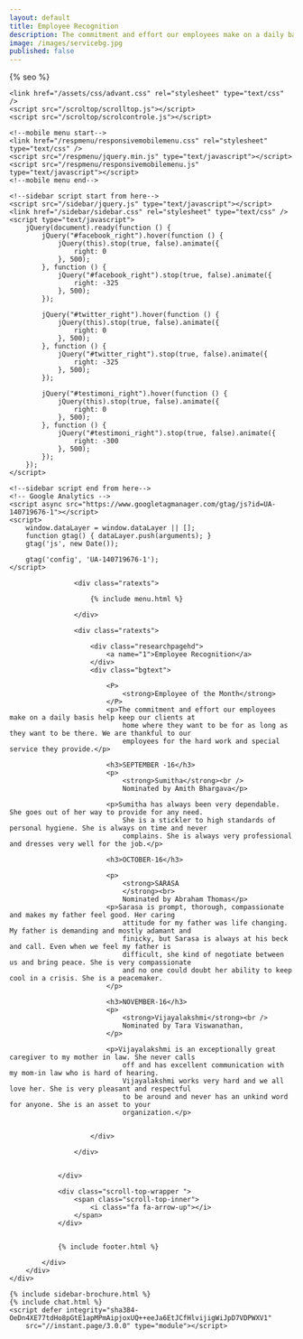```yaml
---
layout: default
title: Employee Recognition
description: The commitment and effort our employees make on a daily basis help keep our clients at home where they want to be for as long as they want to be there. We are thankful to our employees for the hard work and special service they provide.
image: /images/servicebg.jpg
published: false
---
```



<head>
    <meta content="text/html; charset=utf-8" http-equiv="Content-Type" />
    <link href="/images/fav-icon.png" rel="shortcut icon" />
    <meta content="width=device-width, initial-scale=1" name="viewport">
    {% seo %}
    <meta
        content="seniors care, elder care, assisted living homes, coma care, dementia care, Alzheimer's care, respite care, foster care, hospice care, domicilary care, Geriatric Care Facility, old age home, bed ridden patients, Intervention patients, tracheotomy patients, colostomy, catheter, nasal feeding, PEG feeding, geriatric counseling, senior counseling, old age care, home nursing, elderly care taker,senior care giver,trained home nurses, trained senior carer, gerentology experts, research, seminar, international faculty in gerentology"
        name="keywords" />

    <link href="/assets/css/advant.css" rel="stylesheet" type="text/css" />
    <script src="/scroltop/scrolltop.js"></script>
    <script src="/scroltop/scrolcontrole.js"></script>

    <!--mobile menu start-->
    <link href="/respmenu/responsivemobilemenu.css" rel="stylesheet" type="text/css" />
    <script src="/respmenu/jquery.min.js" type="text/javascript"></script>
    <script src="/respmenu/responsivemobilemenu.js" type="text/javascript"></script>
    <!--mobile menu end-->

    <!--sidebar script start from here-->
    <script src="/sidebar/jquery.js" type="text/javascript"></script>
    <link href="/sidebar/sidebar.css" rel="stylesheet" type="text/css" />
    <script type="text/javascript">
        jQuery(document).ready(function () {
            jQuery("#facebook_right").hover(function () {
                jQuery(this).stop(true, false).animate({
                    right: 0
                }, 500);
            }, function () {
                jQuery("#facebook_right").stop(true, false).animate({
                    right: -325
                }, 500);
            });

            jQuery("#twitter_right").hover(function () {
                jQuery(this).stop(true, false).animate({
                    right: 0
                }, 500);
            }, function () {
                jQuery("#twitter_right").stop(true, false).animate({
                    right: -325
                }, 500);
            });

            jQuery("#testimoni_right").hover(function () {
                jQuery(this).stop(true, false).animate({
                    right: 0
                }, 500);
            }, function () {
                jQuery("#testimoni_right").stop(true, false).animate({
                    right: -300
                }, 500);
            });
        });
    </script>

    <!--sidebar script end from here-->
    <!-- Google Analytics -->
    <script async src="https://www.googletagmanager.com/gtag/js?id=UA-140719676-1"></script>
    <script>
        window.dataLayer = window.dataLayer || [];
        function gtag() { dataLayer.push(arguments); }
        gtag('js', new Date());

        gtag('config', 'UA-140719676-1');
    </script>
</head>

<body>
    <div id="servicebg">
        <div id="foot">
            <div id="fix">
                <div id="actual">

                    <div class="ratexts">

                        {% include menu.html %}

                    </div>

                    <div class="ratexts">

                        <div class="researchpagehd">
                            <a name="1">Employee Recognition</a>
                        </div>
                        <div class="bgtext">

                            <P>
                                <strong>Employee of the Month</strong>
                            </P>
                            <p>The commitment and effort our employees make on a daily basis help keep our clients at
                                home where they want to be for as long as they want to be there. We are thankful to our
                                employees for the hard work and special service they provide.</p>

                            <h3>SEPTEMBER -16</h3>
                            <p>
                                <strong>Sumitha</strong><br />
                                Nominated by Amith Bhargava</p>

                            <p>Sumitha has always been very dependable. She goes out of her way to provide for any need.
                                She is a stickler to high standards of personal hygiene. She is always on time and never
                                complains. She is always very professional and dresses very well for the job.</p>

                            <h3>OCTOBER-16</h3>

                            <p>
                                <strong>SARASA
                                </strong><br>
                                Nominated by Abraham Thomas</p>
                            <p>Sarasa is prompt, thorough, compassionate and makes my father feel good. Her caring
                                attitude for my father was life changing. My father is demanding and mostly adamant and
                                finicky, but Sarasa is always at his beck and call. Even when we feel my father is
                                difficult, she kind of negotiate between us and bring peace. She is very compassionate
                                and no one could doubt her ability to keep cool in a crisis. She is a peacemaker.
                            </p>

                            <h3>NOVEMBER-16</h3>
                            <p>
                                <strong>Vijayalakshmi</strong><br />
                                Nominated by Tara Viswanathan,
                            </p>

                            <p>Vijayalakshmi is an exceptionally great caregiver to my mother in law. She never calls
                                off and has excellent communication with my mom-in law who is hard of hearing.
                                Vijayalakshmi works very hard and we all love her. She is very pleasant and respectful
                                to be around and never has an unkind word for anyone. She is an asset to your
                                organization.</p>


                        </div>

                    </div>


                </div>

                <div class="scroll-top-wrapper ">
                    <span class="scroll-top-inner">
                        <i class="fa fa-arrow-up"></i>
                    </span>
                </div>


                {% include footer.html %}

            </div>
        </div>
    </div>

    {% include sidebar-brochure.html %}
    {% include chat.html %}
    <script defer integrity="sha384-OeDn4XE77tdHo8pGtE1apMPmAipjoxUQ++eeJa6EtJCfHlvijigWiJpD7VDPWXV1"
        src="//instant.page/3.0.0" type="module"></script>
</body>
